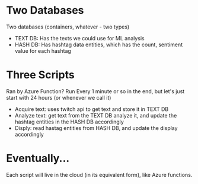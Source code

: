# Two Databases
Two databases (containers, whatever - two types)  
* TEXT DB: Has the texts we could use for ML analysis  
* HASH DB: Has hashtag data entities, which has the count, sentiment value for each hashtag  
  
# Three Scripts  
Ran by Azure Function? Run Every 1 minute or so in the end, but let's just start with 24 hours (or whenever we call it)
* Acquire text: uses twitch api to get text and store it in TEXT DB
* Analyze text: get text from the TEXT DB analyze it, and update the hashtag entities in the HASH DB accordingly
* Disply: read hastag entities from HASH DB, and update the display accordingly  

# Eventually...
Each script will live in the cloud (in its equivalent form), like Azure functions.
